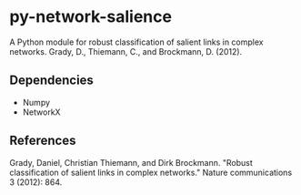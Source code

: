 py-network-salience
=======================

A Python module for robust classification of salient links in complex networks. Grady, D., Thiemann, C., and Brockmann, D. (2012).


Dependencies
------------
* Numpy 
* NetworkX 


References
----------
Grady, Daniel, Christian Thiemann, and Dirk Brockmann. "Robust classification of salient links in complex networks." Nature communications 3 (2012): 864.
